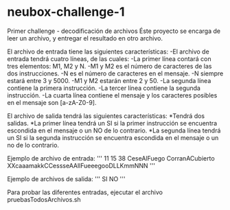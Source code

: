 # neubox-challenge-1
Primer challenge - decodificación de archivos
Éste proyecto se encarga de leer un archivo, y entregar el resultado en otro archivo.

El archivo de entrada tiene las siguientes características:
-El archivo de entrada tendrá cuatro líneas, de las cuales:
  -La primer línea contará con tres elementos: M1, M2 y N.
    -M1 y M2 es el número de caracteres de las dos instrucciones.
    -N es el número de caracteres en el mensaje.
    -N siempre estará entre 3 y 5000.
    -M1 y M2 estarán entre 2 y 50.
  -La segunda línea contiene la primera instrucción.
  -La tercer línea contiene la segunda instrucción.
  -La cuarta línea contiene el mensaje y los caracteres posibles en el mensaje son [a-zA-Z0-9].
  
El archivo de salida tendrá las siguientes características:
  *Tendrá dos salidas.
  *La primer línea tendrá un SI si la primer instrucción se encuentra escondida en el mensaje o un NO de lo contrario.
  *La segunda línea tendrá un SI si la segunda instrucción se encuentra escondida en el mensaje o un no de lo contrario.
  
Ejemplo de archivo de entrada:
'''
11 15 38
CeseAlFuego
CorranACubierto
XXcaaamakkCCessseAAllFueeegooDLLKmmNNN
'''

Ejemplo de archivos de salida:
'''
SI
NO
'''

Para probar las diferentes entradas, ejecutar el archivo pruebasTodosArchivos.sh 
